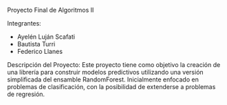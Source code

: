 Proyecto Final de Algoritmos II

Integrantes:
- Ayelén Luján Scafati
- Bautista Turri
- Federico Llanes

Descripción del Proyecto:
Este proyecto tiene como objetivo la creación de una librería para construir modelos predictivos utilizando una
versión simplificada del ensamble RandomForest. Inicialmente enfocado en problemas de clasificación, con la
posibilidad de extenderse a problemas de regresión.
